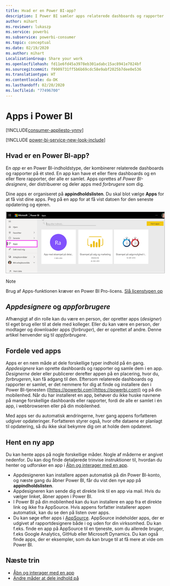 ```yaml
---
title: Hvad er en Power BI-app?
description: I Power BI samler apps relaterede dashboards og rapporter på ét sted.
author: mihart
ms.reviewer: lukaszp
ms.service: powerbi
ms.subservice: powerbi-consumer
ms.topic: conceptual
ms.date: 02/19/2020
ms.author: mihart
LocalizationGroup: Share your work
ms.openlocfilehash: fd11e6fd45a3978eb301adabc15ac8941e7824bf
ms.sourcegitcommit: f9909731ff5b6b69cdc58e9abf2025b7dee0e536
ms.translationtype: HT
ms.contentlocale: da-DK
ms.lasthandoff: 02/20/2020
ms.locfileid: "77496700"
---
```

# <a name="apps-in-power-bi"></a>Apps i Power BI

[!INCLUDE[consumer-appliesto-ynny](../includes/consumer-appliesto-ynny.md)]

[!INCLUDE [power-bi-service-new-look-include](../includes/power-bi-service-new-look-include.md)]

## <a name="what-is-a-power-bi-app"></a>Hvad er en Power BI-app?
En *app* er en Power BI-indholdstype, der kombinerer relaterede dashboards og rapporter på ét sted. En app kan have et eller flere dashboards og en eller flere rapporter, der alle er samlet. Apps oprettes af *Power BI-designere*, der distribuerer og deler apps med *forbrugere* som dig. 

Dine apps er organiseret på **appindholdslisten**. Du skal blot vælge **Apps** for at få vist dine apps. Peg på en app for at få vist datoen for den seneste opdatering og ejeren. 

![Apps i Power BI](./media/end-user-apps/power-bi-apps.png)

> [!NOTE]
> Brug af Apps-funktionen kræver en Power BI Pro-licens. [Slå licenstypen op](end-user-license.md)

## <a name="app-designers-and-app-consumers"></a>*Appdesignere* og *appforbrugere*
Afhængigt af din rolle kan du være en person, der opretter apps (*designer*) til eget brug eller til at dele med kolleger. Eller du kan være en person, der modtager og downloader apps (*forbruger*), der er oprettet af andre. Denne artikel henvender sig til *appforbrugere*.

## <a name="advantages-of-apps"></a>Fordele ved apps
Apps er en nem måde at dele forskellige typer indhold på én gang. *Appdesignere* kan oprette dashboards og rapporter og samle dem i en app. *Designerne* deler eller publicerer derefter appen på en placering, hvor du, *forbrugeren*, kan få adgang til den. Eftersom relaterede dashboards og rapporter er samlet, er det nemmere for dig at finde og installere den i Power BI-tjenesten ([https://powerbi.com](https://powerbi.com)) og på din mobilenhed. Når du har installeret en app, behøver du ikke huske navnene på mange forskellige dashboards eller rapporter, fordi de alle er samlet i én app, i webbrowseren eller på din mobilenhed.

Med apps ser du automatisk ændringerne, hver gang appens forfatteren udgiver opdateringer. Forfatteren styrer også, hvor ofte dataene er planlagt til opdatering, så du ikke skal bekymre dig om at holde dem opdateret. 

<!-- add conceptual art -->
## <a name="get-a-new-app"></a>Hent en ny app
Du kan hente apps på nogle forskellige måder. Nogle af måderne er angivet nedenfor.  Du kan dog finde detaljerede trinvise instruktioner til, hvordan du henter og udforsker en app i [Åbn og interager med en app](end-user-app-view.md).

- Appdesigneren kan installere appen automatisk på din Power BI-konto, og næste gang du åbner Power BI, får du vist den nye app på **appindholdslisten**. 
- Appdesigneren kan sende dig et direkte link til en app via mail. Hvis du vælger linket, åbner appen i Power BI.
- I Power BI på din mobilenhed kan du kun installere en app fra et direkte link og ikke fra AppSource. Hvis appens forfatter installerer appen automatisk, kan du se den på listen over apps.
- Du kan søge efter apps i [AppSource](https://appsource.microsoft.com). AppSource indeholder apps, der er udgivet af rapportdesignere både i og uden for din virksomhed. Du kan f.eks. finde en app på AppSource til en tjeneste, som du allerede bruger, f.eks Google Analytics, GitHub eller Microsoft Dynamics. Du kan også finde apps, der er eksempler, som du kan bruge til at få mere at vide om Power BI.  


## <a name="next-step"></a>Næste trin
* [Åbn og interager med en app](end-user-app-view.md)
* [Andre måder at dele indhold på](end-user-shared-with-me.md)

